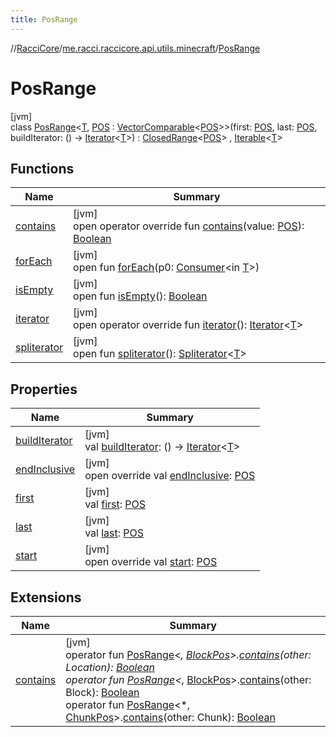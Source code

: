 ```yaml
---
title: PosRange
---
```

//[RacciCore](../../../index.html)/[me.racci.raccicore.api.utils.minecraft](../index.html)/[PosRange](index.html)



# PosRange



[jvm]\
class [PosRange](index.html)&lt;[T](index.html), [POS](index.html) : [VectorComparable](../-vector-comparable/index.html)&lt;[POS](index.html)&gt;&gt;(first: [POS](index.html), last: [POS](index.html), buildIterator: () -&gt; [Iterator](https://kotlinlang.org/api/latest/jvm/stdlib/kotlin.collections/-iterator/index.html)&lt;[T](index.html)&gt;) : [ClosedRange](https://kotlinlang.org/api/latest/jvm/stdlib/kotlin.ranges/-closed-range/index.html)&lt;[POS](index.html)&gt; , [Iterable](https://kotlinlang.org/api/latest/jvm/stdlib/kotlin.collections/-iterable/index.html)&lt;[T](index.html)&gt;



## Functions


| Name | Summary |
|---|---|
| [contains](contains.html) | [jvm]<br>open operator override fun [contains](contains.html)(value: [POS](index.html)): [Boolean](https://kotlinlang.org/api/latest/jvm/stdlib/kotlin/-boolean/index.html) |
| [forEach](index.html#1532301601%2FFunctions%2F863300109) | [jvm]<br>open fun [forEach](index.html#1532301601%2FFunctions%2F863300109)(p0: [Consumer](https://docs.oracle.com/javase/8/docs/api/java/util/function/Consumer.html)&lt;in [T](index.html)&gt;) |
| [isEmpty](index.html#1458256964%2FFunctions%2F863300109) | [jvm]<br>open fun [isEmpty](index.html#1458256964%2FFunctions%2F863300109)(): [Boolean](https://kotlinlang.org/api/latest/jvm/stdlib/kotlin/-boolean/index.html) |
| [iterator](iterator.html) | [jvm]<br>open operator override fun [iterator](iterator.html)(): [Iterator](https://kotlinlang.org/api/latest/jvm/stdlib/kotlin.collections/-iterator/index.html)&lt;[T](index.html)&gt; |
| [spliterator](index.html#-1387152138%2FFunctions%2F863300109) | [jvm]<br>open fun [spliterator](index.html#-1387152138%2FFunctions%2F863300109)(): [Spliterator](https://docs.oracle.com/javase/8/docs/api/java/util/Spliterator.html)&lt;[T](index.html)&gt; |


## Properties


| Name | Summary |
|---|---|
| [buildIterator](build-iterator.html) | [jvm]<br>val [buildIterator](build-iterator.html): () -&gt; [Iterator](https://kotlinlang.org/api/latest/jvm/stdlib/kotlin.collections/-iterator/index.html)&lt;[T](index.html)&gt; |
| [endInclusive](end-inclusive.html) | [jvm]<br>open override val [endInclusive](end-inclusive.html): [POS](index.html) |
| [first](first.html) | [jvm]<br>val [first](first.html): [POS](index.html) |
| [last](last.html) | [jvm]<br>val [last](last.html): [POS](index.html) |
| [start](start.html) | [jvm]<br>open override val [start](start.html): [POS](index.html) |


## Extensions


| Name | Summary |
|---|---|
| [contains](../contains.html) | [jvm]<br>operator fun [PosRange](index.html)&lt;*, [BlockPos](../-block-pos/index.html)&gt;.[contains](../contains.html)(other: Location): [Boolean](https://kotlinlang.org/api/latest/jvm/stdlib/kotlin/-boolean/index.html)<br>operator fun [PosRange](index.html)&lt;*, [BlockPos](../-block-pos/index.html)&gt;.[contains](../contains.html)(other: Block): [Boolean](https://kotlinlang.org/api/latest/jvm/stdlib/kotlin/-boolean/index.html)<br>operator fun [PosRange](index.html)&lt;*, [ChunkPos](../-chunk-pos/index.html)&gt;.[contains](../contains.html)(other: Chunk): [Boolean](https://kotlinlang.org/api/latest/jvm/stdlib/kotlin/-boolean/index.html) |

